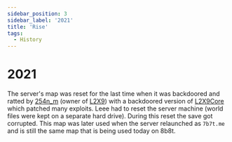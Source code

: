 ```yaml
---
sidebar_position: 3
sidebar_label: '2021'
title: 'Rise'
tags:
  - History
---
```


# 2021

The server's map was reset for the last time when it was backdoored and ratted by [254n_m](../Players/254n_m.md) (owner of [L2X9](../MC%20Servers/L2X9.md)) with a backdoored version of [L2X9Core](https://github.com/254nm/L2X9Core) which patched many exploits. Leee had to reset the server machine (world files were kept on a separate hard drive). During this reset the save got corrupted. This map was later used when the server relaunched as `7b7t.me` and is still the same map that is being used today on 8b8t. 